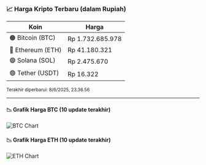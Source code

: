 

<!-- HARGA_KRIPTO -->
### 📈 Harga Kripto Terbaru (dalam Rupiah)

| Koin     | Harga         |
|----------|---------------|
| 🟠 Bitcoin (BTC)   | Rp 1.732.685.978 |
| 🔵 Ethereum (ETH)  | Rp 41.180.321 |
| 🟣 Solana (SOL)    | Rp 2.475.670 |
| 🟢 Tether (USDT)   | Rp 16.322 |

<sub>Terakhir diperbarui: 8/6/2025, 23.36.56</sub>

---

#### 📉 Grafik Harga BTC (10 update terakhir)
![BTC Chart](https://quickchart.io/chart?c=%7B%22type%22%3A%22line%22%2C%22data%22%3A%7B%22labels%22%3A%5B%2213%3A49%3A55%22%2C%2214%3A07%3A41%22%2C%2214%3A30%3A45%22%2C%2214%3A44%3A00%22%2C%2214%3A55%3A05%22%2C%2215%3A20%3A38%22%2C%2215%3A38%3A35%22%2C%2215%3A49%3A47%22%2C%2216%3A09%3A16%22%2C%2216%3A36%3A56%22%5D%2C%22datasets%22%3A%5B%7B%22label%22%3A%22Bitcoin%22%2C%22data%22%3A%5B1726737269%2C1724900116%2C1725925521%2C1725864823%2C1726254592%2C1729361614%2C1729800086%2C1729832492%2C1730094439%2C1732685978%5D%2C%22fill%22%3Afalse%2C%22borderColor%22%3A%22blue%22%2C%22tension%22%3A0.1%7D%5D%7D%7D)

#### 📉 Grafik Harga ETH (10 update terakhir)
![ETH Chart](https://quickchart.io/chart?c=%7B%22type%22%3A%22line%22%2C%22data%22%3A%7B%22labels%22%3A%5B%2213%3A49%3A55%22%2C%2214%3A07%3A41%22%2C%2214%3A30%3A45%22%2C%2214%3A44%3A00%22%2C%2214%3A55%3A05%22%2C%2215%3A20%3A38%22%2C%2215%3A38%3A35%22%2C%2215%3A49%3A47%22%2C%2216%3A09%3A16%22%2C%2216%3A36%3A56%22%5D%2C%22datasets%22%3A%5B%7B%22label%22%3A%22Ethereum%22%2C%22data%22%3A%5B41038209%2C40994119%2C40988308%2C40962912%2C40961148%2C41078565%2C41069572%2C41060158%2C41058155%2C41180321%5D%2C%22fill%22%3Afalse%2C%22borderColor%22%3A%22blue%22%2C%22tension%22%3A0.1%7D%5D%7D%7D)

<!-- /HARGA_KRIPTO -->